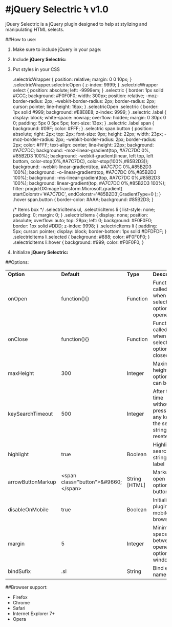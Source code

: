 #jQuery Selectric Ϟ v1.0
========================

jQuery Selectric is a jQuery plugin designed to help at stylizing and manipulating HTML selects.

##How to use:

1. Make sure to include jQuery in your page:

	<script src="//ajax.googleapis.com/ajax/libs/jquery/1.7.1/jquery.min.js"></script>


2. Include **jQuery Selectric:**

	<script src="js/jquery.selectric.min.js"></script>


3. Put styles in your CSS

	.selectricWrapper { position: relative; margin: 0 0 10px; }
	.selectricWrapper.selectricOpen { z-index: 9999; }
	.selectricWrapper select { position: absolute; left: -9999em; }
	.selectric { border: 1px solid #CCC; background: #F0F0F0; width: 300px; position: relative; -moz-border-radius: 2px; -webkit-border-radius: 2px; border-radius: 2px; cursor: pointer; line-height: 16px; }
	.selectricOpen .selectric { border: 1px solid #999; background: #E8E8E8; z-index: 9999; }
	.selectric .label { display: block; white-space: nowrap; overflow: hidden; margin: 0 30px 0 0; padding: 5px 0 5px 5px; font-size: 13px; }
	.selectric .label span { background: #09F; color: #FFF; }
	.selectric span.button { position: absolute; right: 2px; top: 2px; font-size: 9px; height: 22px; width: 23px; -moz-border-radius: 2px; -webkit-border-radius: 2px; border-radius: 2px; color: #FFF; text-align: center; line-height: 22px; background: #A7C7DC; background: -moz-linear-gradient(top, #A7C7DC 0%, #85B2D3 100%); background: -webkit-gradient(linear, left top, left bottom, color-stop(0%,#A7C7DC), color-stop(100%,#85B2D3)); background: -webkit-linear-gradient(top, #A7C7DC 0%,#85B2D3 100%); background: -o-linear-gradient(top, #A7C7DC 0%,#85B2D3 100%); background: -ms-linear-gradient(top, #A7C7DC 0%,#85B2D3 100%); background: linear-gradient(top, #A7C7DC 0%,#85B2D3 100%); filter: progid:DXImageTransform.Microsoft.gradient( startColorstr='#A7C7DC', endColorstr='#85B2D3',GradientType=0 ); }
	.hover span.button { border-color: #AAA; background: #85B2D3; }
	
	/* Items box */
	.selectricItems ul,
	.selectricItems li { list-style: none; padding: 0; margin: 0; }
	.selectricItems { display: none; position: absolute; overflow: auto; top: 28px; left: 0; background: #F0F0F0; border: 1px solid #DDD; z-index: 9998; }
	.selectricItems li { padding: 5px; cursor: pointer; display: block; border-bottom: 1px solid #DFDFDF; }
	.selectricItems li.selected { background: #888; color: #F0F0F0; }
	.selectricItems li:hover { background: #999; color: #F0F0F0; }


4. Initialize **jQuery Selectric:**

	<script>
	$(function(){
		$('select').selectric();
	});
	</script>

##Options:

<table>
	<tr>
		<td><strong>Option</strong></td>
		<td><strong>Default</strong></td>
		<td><strong>Type</strong></td>
		<td><strong>Description</strong></td>
	</tr>
	<tr>
		<td>onOpen</td>
		<td>function(){}</td>
		<td>Function</td>
		<td>Function called when select options is opened</td>
	</tr>
	<tr>
		<td>onClose</td>
		<td>function(){}</td>
		<td>Function</td>
		<td>Function called when select options is closed</td>
	</tr>
	<tr>
		<td>maxHeight</td>
		<td>300</td>
		<td>Integer</td>
		<td>Maximum height options box can be</td>
	</tr>
	<tr>
		<td>keySearchTimeout</td>
		<td>500</td>
		<td>Integer</td>
		<td>After this time without pressing any key, the search string is reseted</td>
	</tr>
	<tr>
		<td>highlight</td>
		<td>true</td>
		<td>Boolean</td>
		<td>Highlight searched string in label</td>
	</tr>
	<tr>
		<td>arrowButtonMarkup</td>
		<td>&lt;span class=&quot;button&quot;&gt;&amp;#9660;&lt;/span&gt;</td>
		<td>String [HTML]</td>
		<td>Markup for open options button</td>
	</tr>
	<tr>
		<td>disableOnMobile</td>
		<td>true</td>
		<td>Boolean</td>
		<td>Initialize plugin on mobile browsers</td>
	</tr>
	<tr>
		<td>margin</td>
		<td>5</td>
		<td>Integer</td>
		<td>Minimum space between opened options and window</td>
	</tr>
	<tr>
		<td>bindSufix</td>
		<td>.sl</td>
		<td>String</td>
		<td>Bind events namespace</td>
	</tr>
</table>

##Browser support:

* Firefox
* Chrome
* Safari
* Internet Explorer 7+
* Opera